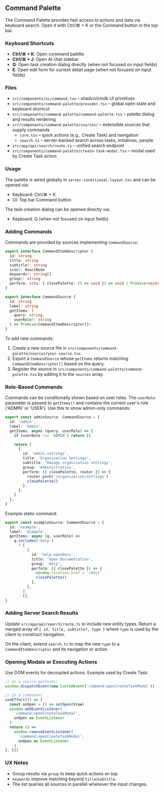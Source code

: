 ## Command Palette

The Command Palette provides fast access to actions and data via keyboard search. Open it with Ctrl/⌘ + K or the Command button in the top bar.

### Keyboard Shortcuts

- **Ctrl/⌘ + K**: Open command palette
- **Ctrl/⌘ + J**: Open AI chat sidebar
- **Q**: Open task creation dialog directly (when not focused on input fields)
- **E**: Open edit form for current detail page (when not focused on input fields)

### Files

- `src/components/ui/command.tsx` – shadcn/cmdk UI primitives
- `src/components/command-palette/provider.tsx` – global open state and keyboard shortcut
- `src/components/command-palette/command-palette.tsx` – palette dialog and results rendering
- `src/components/command-palette/sources/` – extensible sources that supply commands
  - `core.tsx` – quick actions (e.g., Create Task) and navigation
  - `search.ts` – server-backed search across tasks, initiatives, people
- `src/app/api/search/route.ts` – unified search endpoint
- `src/components/command-palette/create-task-modal.tsx` – modal used by Create Task action

### Usage

The palette is wired globally in `server-conditional-layout.tsx` and can be opened via:

- Keyboard: Ctrl/⌘ + K
- UI: Top bar Command button

The task creation dialog can be opened directly via:

- Keyboard: Q (when not focused on input fields)

### Adding Commands

Commands are provided by sources implementing `CommandSource`:

```ts
export interface CommandItemDescriptor {
  id: string
  title: string
  subtitle?: string
  icon?: ReactNode
  keywords?: string[]
  group?: string
  perform: (ctx: { closePalette: () => void }) => void | Promise<void>
}

export interface CommandSource {
  id: string
  label: string
  getItems: (
    query: string,
    userRole?: string
  ) => Promise<CommandItemDescriptor[]>
}
```

To add new commands:

1. Create a new source file in `src/components/command-palette/sources/your-source.tsx`.
2. Export a `CommandSource` whose `getItems` returns matching `CommandItemDescriptor[]` based on the query.
3. Register the source in `src/components/command-palette/command-palette.tsx` by adding it to the `sources` array.

### Role-Based Commands

Commands can be conditionally shown based on user roles. The `userRole` parameter is passed to `getItems()` and contains the current user's role ('ADMIN' or 'USER'). Use this to show admin-only commands:

```ts
export const adminSource: CommandSource = {
  id: 'admin',
  label: 'Admin',
  getItems: async (query, userRole) => {
    if (userRole !== 'ADMIN') return []

    return [
      {
        id: 'admin.settings',
        title: 'Organization Settings',
        subtitle: 'Manage organization settings',
        group: 'Administration',
        perform: ({ closePalette, router }) => {
          router.push('/organization/settings')
          closePalette()
        },
      },
    ]
  },
}
```

Example static command:

```ts
export const exampleSource: CommandSource = {
  id: 'example',
  label: 'Example',
  getItems: async (q, userRole) =>
    q.includes('help')
      ? [
          {
            id: 'help.openDocs',
            title: 'Open Documentation',
            group: 'Help',
            perform: ({ closePalette }) => {
              window.location.href = '/docs'
              closePalette()
            },
          },
        ]
      : [],
}
```

### Adding Server Search Results

Update `src/app/api/search/route.ts` to include new entity types. Return a merged array of `{ id, title, subtitle?, type }` where `type` is used by the client to construct navigation.

On the client, extend `search.ts` to map the new `type` to a `CommandItemDescriptor` and its navigation or action.

### Opening Modals or Executing Actions

Use DOM events for decoupled actions. Example used by Create Task:

```ts
// In a source perform()
window.dispatchEvent(new CustomEvent('command:openCreateTaskModal'))

// In a component
useEffect(() => {
  const onOpen = () => setOpen(true)
  window.addEventListener(
    'command:openCreateTaskModal',
    onOpen as EventListener
  )
  return () =>
    window.removeEventListener(
      'command:openCreateTaskModal',
      onOpen as EventListener
    )
}, [])
```

### UX Notes

- Group results via `group` to keep quick actions on top.
- `keywords` improve matching beyond `title`/`subtitle`.
- The list queries all sources in parallel whenever the input changes.
